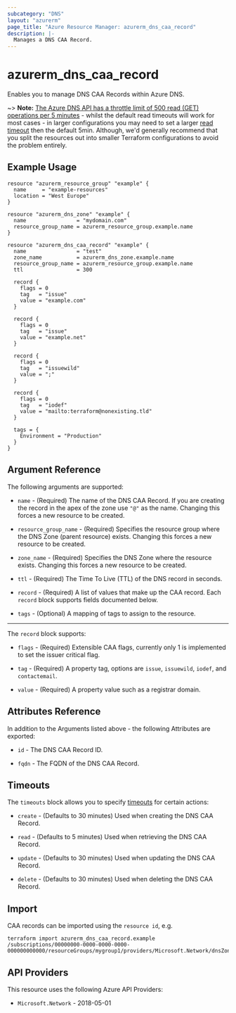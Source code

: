 ```yaml
---
subcategory: "DNS"
layout: "azurerm"
page_title: "Azure Resource Manager: azurerm_dns_caa_record"
description: |-
  Manages a DNS CAA Record.
---
```


# azurerm_dns_caa_record

Enables you to manage DNS CAA Records within Azure DNS.

~> **Note:** [The Azure DNS API has a throttle limit of 500 read (GET) operations per 5 minutes](https://docs.microsoft.com/azure/azure-resource-manager/management/request-limits-and-throttling#network-throttling) - whilst the default read timeouts will work for most cases - in larger configurations you may need to set a larger [read timeout](https://developer.hashicorp.com/terraform/language/resources/configure#define-operation-timeouts) then the default 5min. Although, we'd generally recommend that you split the resources out into smaller Terraform configurations to avoid the problem entirely.

## Example Usage

```hcl
resource "azurerm_resource_group" "example" {
  name     = "example-resources"
  location = "West Europe"
}

resource "azurerm_dns_zone" "example" {
  name                = "mydomain.com"
  resource_group_name = azurerm_resource_group.example.name
}

resource "azurerm_dns_caa_record" "example" {
  name                = "test"
  zone_name           = azurerm_dns_zone.example.name
  resource_group_name = azurerm_resource_group.example.name
  ttl                 = 300

  record {
    flags = 0
    tag   = "issue"
    value = "example.com"
  }

  record {
    flags = 0
    tag   = "issue"
    value = "example.net"
  }

  record {
    flags = 0
    tag   = "issuewild"
    value = ";"
  }

  record {
    flags = 0
    tag   = "iodef"
    value = "mailto:terraform@nonexisting.tld"
  }

  tags = {
    Environment = "Production"
  }
}
```

## Argument Reference

The following arguments are supported:

* `name` - (Required) The name of the DNS CAA Record. If you are creating the record in the apex of the zone use `"@"` as the name. Changing this forces a new resource to be created.

* `resource_group_name` - (Required) Specifies the resource group where the DNS Zone (parent resource) exists. Changing this forces a new resource to be created.

* `zone_name` - (Required) Specifies the DNS Zone where the resource exists. Changing this forces a new resource to be created.

* `ttl` - (Required) The Time To Live (TTL) of the DNS record in seconds.

* `record` - (Required) A list of values that make up the CAA record. Each `record` block supports fields documented below.

* `tags` - (Optional) A mapping of tags to assign to the resource.

---

The `record` block supports:

* `flags` - (Required) Extensible CAA flags, currently only 1 is implemented to set the issuer critical flag.

* `tag` - (Required) A property tag, options are `issue`, `issuewild`, `iodef`, and `contactemail`.

* `value` - (Required) A property value such as a registrar domain.

## Attributes Reference

In addition to the Arguments listed above - the following Attributes are exported:

* `id` - The DNS CAA Record ID.

* `fqdn` - The FQDN of the DNS CAA Record.

## Timeouts

The `timeouts` block allows you to specify [timeouts](https://developer.hashicorp.com/terraform/language/resources/configure#define-operation-timeouts) for certain actions:

* `create` - (Defaults to 30 minutes) Used when creating the DNS CAA Record.

* `read` - (Defaults to 5 minutes) Used when retrieving the DNS CAA Record.

* `update` - (Defaults to 30 minutes) Used when updating the DNS CAA Record.

* `delete` - (Defaults to 30 minutes) Used when deleting the DNS CAA Record.

## Import

CAA records can be imported using the `resource id`, e.g.

```shell
terraform import azurerm_dns_caa_record.example /subscriptions/00000000-0000-0000-0000-000000000000/resourceGroups/mygroup1/providers/Microsoft.Network/dnsZones/zone1/CAA/myrecord1
```

## API Providers
<!-- This section is generated, changes will be overwritten -->
This resource uses the following Azure API Providers:

* `Microsoft.Network` - 2018-05-01
